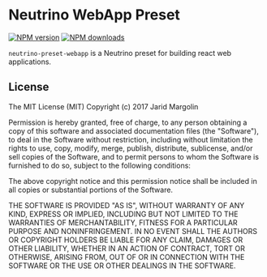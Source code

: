 # Neutrino WebApp Preset
[![NPM version][npm-image]][npm-url] [![NPM downloads][npm-downloads]][npm-url]

`neutrino-preset-webapp` is a Neutrino preset for building react web applications.

[npm-image]: https://img.shields.io/npm/v/neutrino-preset-webapp.svg
[npm-downloads]: https://img.shields.io/npm/dt/neutrino-preset-webapp.svg
[npm-url]: https://npmjs.org/package/neutrino-preset-webapp

## License

The MIT License (MIT) Copyright (c) 2017 Jarid Margolin

Permission is hereby granted, free of charge, to any person obtaining a copy of this software and associated documentation files (the "Software"), to deal in the Software without restriction, including without limitation the rights to use, copy, modify, merge, publish, distribute, sublicense, and/or sell copies of the Software, and to permit persons to whom the Software is furnished to do so, subject to the following conditions:

The above copyright notice and this permission notice shall be included in all copies or substantial portions of the Software.

THE SOFTWARE IS PROVIDED "AS IS", WITHOUT WARRANTY OF ANY KIND, EXPRESS OR IMPLIED, INCLUDING BUT NOT LIMITED TO THE WARRANTIES OF MERCHANTABILITY, FITNESS FOR A PARTICULAR PURPOSE AND NONINFRINGEMENT. IN NO EVENT SHALL THE AUTHORS OR COPYRIGHT HOLDERS BE LIABLE FOR ANY CLAIM, DAMAGES OR OTHER LIABILITY, WHETHER IN AN ACTION OF CONTRACT, TORT OR OTHERWISE, ARISING FROM, OUT OF OR IN CONNECTION WITH THE SOFTWARE OR THE USE OR OTHER DEALINGS IN THE SOFTWARE.
